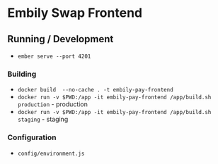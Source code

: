 # Embily Swap Frontend

## Running / Development

* `ember serve --port 4201`

### Building

* `docker build  --no-cache . -t embily-pay-frontend`
* `docker run -v $PWD:/app -it embily-pay-frontend /app/build.sh production` - production
* `docker run -v $PWD:/app -it embily-pay-frontend /app/build.sh staging` - staging

### Configuration

* `config/environment.js`
